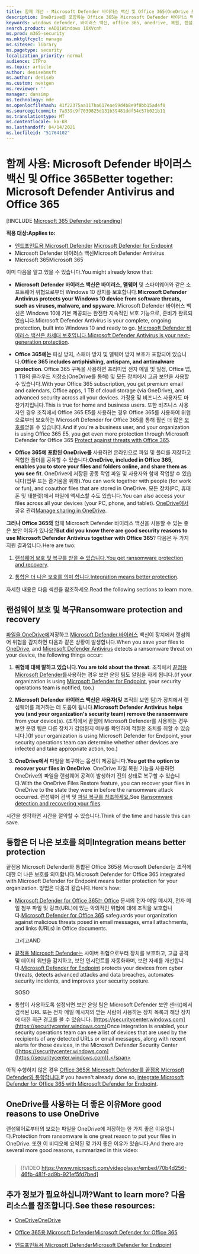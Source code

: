 ```yaml
---
title: 함께 개선 - Microsoft Defender 바이러스 백신 및 Office 365(OneDrive 포함) - 랜섬웨어 및 사이버 위협으로부터 더 나은 보호
description: OneDrive를 포함하는 Office 365는 Microsoft Defender 바이러스 백신과 잘 어울리게 함께 사용할 수 있습니다. 자세한 내용은 이 문서를 읽어 보아야 합니다.
keywords: windows defender, 바이러스 백신, office 365, onedrive, 복원, 랜섬웨어
search.product: eADQiWindows 10XVcnh
ms.prod: m365-security
ms.mktglfcycl: manage
ms.sitesec: library
ms.pagetype: security
localization_priority: normal
audience: ITPro
ms.topic: article
author: denisebmsft
ms.author: deniseb
ms.custom: nextgen
ms.reviewer: ''
manager: dansimp
ms.technology: mde
ms.openlocfilehash: 41f22375aa117ba617eae59d4b8e9f8bb15ad4f0
ms.sourcegitcommit: 7a339c9f7039825d131b39481ddf54c57b021b11
ms.translationtype: MT
ms.contentlocale: ko-KR
ms.lasthandoff: 04/14/2021
ms.locfileid: "51764102"
---
```

# <a name="better-together-microsoft-defender-antivirus-and-office-365"></a><span data-ttu-id="50b3d-105">함께 사용: Microsoft Defender 바이러스 백신 및 Office 365</span><span class="sxs-lookup"><span data-stu-id="50b3d-105">Better together: Microsoft Defender Antivirus and Office 365</span></span>

[!INCLUDE [Microsoft 365 Defender rebranding](../../includes/microsoft-defender.md)]


<span data-ttu-id="50b3d-106">**적용 대상:**</span><span class="sxs-lookup"><span data-stu-id="50b3d-106">**Applies to:**</span></span>
- <span data-ttu-id="50b3d-107">[엔드포인트용 Microsoft Defender](/microsoft-365/security/defender-endpoint/) </span><span class="sxs-lookup"><span data-stu-id="50b3d-107">[Microsoft Defender for Endpoint](/microsoft-365/security/defender-endpoint/)</span></span>
- <span data-ttu-id="50b3d-108">Microsoft Defender 바이러스 백신</span><span class="sxs-lookup"><span data-stu-id="50b3d-108">Microsoft Defender Antivirus</span></span>
- <span data-ttu-id="50b3d-109">Microsoft 365</span><span class="sxs-lookup"><span data-stu-id="50b3d-109">Microsoft 365</span></span>

<span data-ttu-id="50b3d-110">이미 다음을 알고 있을 수 있습니다.</span><span class="sxs-lookup"><span data-stu-id="50b3d-110">You might already know that:</span></span>

- <span data-ttu-id="50b3d-111">**Microsoft Defender 바이러스 백신은 바이러스, 맬웨어** 및 스파이웨어와 같은 소프트웨어 위협으로부터 Windows 10 장치를 보호합니다.</span><span class="sxs-lookup"><span data-stu-id="50b3d-111">**Microsoft Defender Antivirus protects your Windows 10 device from software threats, such as viruses, malware, and spyware**.</span></span> <span data-ttu-id="50b3d-112">Microsoft Defender 바이러스 백신은 Windows 10에 기본 제공되는 완전한 지속적인 보호 기능으로, 준비가 완료되었습니다.</span><span class="sxs-lookup"><span data-stu-id="50b3d-112">Microsoft Defender Antivirus is your complete, ongoing protection, built into Windows 10 and ready to go.</span></span> <span data-ttu-id="50b3d-113">[Microsoft Defender 바이러스 백신은 차세대 보호입니다.](./microsoft-defender-antivirus-in-windows-10.md)</span><span class="sxs-lookup"><span data-stu-id="50b3d-113">[Microsoft Defender Antivirus is your next-generation protection](./microsoft-defender-antivirus-in-windows-10.md).</span></span> 

- <span data-ttu-id="50b3d-114">**Office 365에는** 피싱 방지, 스패마 방지 및 맬웨어 방지 보호가 포함되어 있습니다.</span><span class="sxs-lookup"><span data-stu-id="50b3d-114">**Office 365 includes antiphishing, antispam, and antimalware protection**.</span></span> <span data-ttu-id="50b3d-115">Office 365 구독을 사용하면 프리미엄 전자 메일 및 일정, Office 앱, 1 TB의 클라우드 저장소(OneDrive를 통해) 및 모든 장치에서 고급 보안을 사용할 수 있습니다.</span><span class="sxs-lookup"><span data-stu-id="50b3d-115">With your Office 365 subscription, you get premium email and calendars, Office apps, 1 TB of cloud storage (via OneDrive), and advanced security across all your devices.</span></span> <span data-ttu-id="50b3d-116">가정용 및 비즈니스 사용자도 마찬가지입니다.</span><span class="sxs-lookup"><span data-stu-id="50b3d-116">This is true for home and business users.</span></span> <span data-ttu-id="50b3d-117">또한 비즈니스 사용자인 경우 조직에서 Office 365 E5를 사용하는 경우 Office 365를 사용하여 위협으로부터 보호하는 Microsoft Defender for Office 365를 통해 훨씬 더 많은 [보호를](/microsoft-365/security/office-365-security/protect-against-threats)얻을 수 있습니다.</span><span class="sxs-lookup"><span data-stu-id="50b3d-117">And if you're a business user, and your organization is using Office 365 E5, you get even more protection through Microsoft Defender for Office 365 [Protect against threats with Office 365](/microsoft-365/security/office-365-security/protect-against-threats).</span></span>

- <span data-ttu-id="50b3d-118">**Office 365에 포함된 OneDrive를** 사용하면 온라인으로 파일 및 폴더를 저장하고 적합한 폴더를 공유할 수 있습니다.</span><span class="sxs-lookup"><span data-stu-id="50b3d-118">**OneDrive, included in Office 365, enables you to store your files and folders online, and share them as you see fit**.</span></span> <span data-ttu-id="50b3d-119">OneDrive에 저장된 공동 작업 파일 및 사용자와 함께 작업할 수 있습니다(업무 또는 즐거움을 위해).</span><span class="sxs-lookup"><span data-stu-id="50b3d-119">You can work together with people (for work or fun), and coauthor files that are stored in OneDrive.</span></span> <span data-ttu-id="50b3d-120">모든 장치(PC, 휴대폰 및 태블릿)에서 파일에 액세스할 수도 있습니다.</span><span class="sxs-lookup"><span data-stu-id="50b3d-120">You can also access your files across all your devices (your PC, phone, and tablet).</span></span> <span data-ttu-id="50b3d-121">[OneDrive에서](/OneDrive/manage-sharing)공유 관리</span><span class="sxs-lookup"><span data-stu-id="50b3d-121">[Manage sharing in OneDrive](/OneDrive/manage-sharing).</span></span>

<span data-ttu-id="50b3d-122">**그러나 Office 365와** 함께 Microsoft Defender 바이러스 백신을 사용할 수 있는 좋은 보안 이유가 있나요?</span><span class="sxs-lookup"><span data-stu-id="50b3d-122">**But did you know there are good security reasons to use Microsoft Defender Antivirus together with Office 365**?</span></span> <span data-ttu-id="50b3d-123">다음은 두 가지 지원 결과입니다.</span><span class="sxs-lookup"><span data-stu-id="50b3d-123">Here are two:</span></span>

 1. <span data-ttu-id="50b3d-124">[랜섬웨어 보호 및 복구를 받을 수 있습니다.](#ransomware-protection-and-recovery)</span><span class="sxs-lookup"><span data-stu-id="50b3d-124">[You get ransomware protection and recovery](#ransomware-protection-and-recovery).</span></span>

 2. <span data-ttu-id="50b3d-125">[통합은 더 나은 보호를 의미 합니다.](#integration-means-better-protection)</span><span class="sxs-lookup"><span data-stu-id="50b3d-125">[Integration means better protection](#integration-means-better-protection).</span></span>

<span data-ttu-id="50b3d-126">자세한 내용은 다음 섹션을 참조하세요.</span><span class="sxs-lookup"><span data-stu-id="50b3d-126">Read the following sections to learn more.</span></span>

## <a name="ransomware-protection-and-recovery"></a><span data-ttu-id="50b3d-127">랜섬웨어 보호 및 복구</span><span class="sxs-lookup"><span data-stu-id="50b3d-127">Ransomware protection and recovery</span></span>

<span data-ttu-id="50b3d-128">[파일을 OneDrive에](/onedrive)저장하고 [Microsoft Defender 바이러스](./microsoft-defender-antivirus-in-windows-10.md) 백신이 장치에서 랜섬웨어 위협을 감지하면 다음과 같은 상황이 발생합니다.</span><span class="sxs-lookup"><span data-stu-id="50b3d-128">When you save your files to [OneDrive](/onedrive), and [Microsoft Defender Antivirus](./microsoft-defender-antivirus-in-windows-10.md) detects a ransomware threat on your device, the following things occur:</span></span>

1. <span data-ttu-id="50b3d-129">**위협에 대해 말하고 있습니다.**</span><span class="sxs-lookup"><span data-stu-id="50b3d-129">**You are told about the threat**.</span></span> <span data-ttu-id="50b3d-130">조직에서 [끝점용 Microsoft Defender를](microsoft-defender-endpoint.md)사용하는 경우 보안 운영 팀도 알림을 하게 됩니다.</span><span class="sxs-lookup"><span data-stu-id="50b3d-130">(If your organization is using [Microsoft Defender for Endpoint](microsoft-defender-endpoint.md), your security operations team is notified, too.)</span></span>

2. <span data-ttu-id="50b3d-131">**Microsoft Defender 바이러스 백신은 사용자(및** 조직의 보안 팀)가 장치에서 랜섬웨어를 제거하는 데 도움이 됩니다.</span><span class="sxs-lookup"><span data-stu-id="50b3d-131">**Microsoft Defender Antivirus helps you (and your organization's security team) remove the ransomware** from your device(s).</span></span> <span data-ttu-id="50b3d-132">(조직에서 끝점에 Microsoft Defender를 사용하는 경우 보안 운영 팀은 다른 장치가 감염된지 여부를 확인하여 적절한 조치를 취할 수 있습니다.)</span><span class="sxs-lookup"><span data-stu-id="50b3d-132">(If your organization is using Microsoft Defender for Endpoint, your security operations team can determine whether other devices are infected and take appropriate action, too.)</span></span>

3. <span data-ttu-id="50b3d-133">**OneDrive에서** 파일을 복구하는 옵션이 제공됩니다.</span><span class="sxs-lookup"><span data-stu-id="50b3d-133">**You get the option to recover your files in OneDrive**.</span></span> <span data-ttu-id="50b3d-134">OneDrive 파일 복원 기능을 사용하면 OneDrive의 파일을 랜섬웨어 공격이 발생하기 전의 상태로 복구할 수 있습니다.</span><span class="sxs-lookup"><span data-stu-id="50b3d-134">With the OneDrive Files Restore feature, you can recover your files in OneDrive to the state they were in before the ransomware attack occurred.</span></span> <span data-ttu-id="50b3d-135">랜섬웨어 검색 및 [파일 복구를 참조하세요.](https://support.office.com/article/0d90ec50-6bfd-40f4-acc7-b8c12c73637f)</span><span class="sxs-lookup"><span data-stu-id="50b3d-135">See [Ransomware detection and recovering your files](https://support.office.com/article/0d90ec50-6bfd-40f4-acc7-b8c12c73637f).</span></span>

<span data-ttu-id="50b3d-136">시간을 생각하면 시간을 절약할 수 있습니다.</span><span class="sxs-lookup"><span data-stu-id="50b3d-136">Think of the time and hassle this can save.</span></span> 

## <a name="integration-means-better-protection"></a><span data-ttu-id="50b3d-137">통합은 더 나은 보호를 의미</span><span class="sxs-lookup"><span data-stu-id="50b3d-137">Integration means better protection</span></span>

<span data-ttu-id="50b3d-138">끝점용 Microsoft Defender와 통합된 Office 365용 Microsoft Defender는 조직에 대한 더 나은 보호를 의미합니다.</span><span class="sxs-lookup"><span data-stu-id="50b3d-138">Microsoft Defender for Office 365 integrated with Microsoft Defender for Endpoint means better protection for your organization.</span></span> <span data-ttu-id="50b3d-139">방법은 다음과 같습니다.</span><span class="sxs-lookup"><span data-stu-id="50b3d-139">Here's how:</span></span>

- <span data-ttu-id="50b3d-140">[Microsoft Defender for Office 365는 Office](/microsoft-365/security/office-365-security/office-365-atp) 문서의 전자 메일 메시지, 전자 메일 첨부 파일 및 링크(URL)에 있는 악의적인 위협에 대해 조직을 보호합니다.</span><span class="sxs-lookup"><span data-stu-id="50b3d-140">[Microsoft Defender for Office 365](/microsoft-365/security/office-365-security/office-365-atp) safeguards your organization against malicious threats posed in email messages, email attachments, and links (URLs) in Office documents.</span></span>

    <span data-ttu-id="50b3d-141">그리고</span><span class="sxs-lookup"><span data-stu-id="50b3d-141">AND</span></span>

- <span data-ttu-id="50b3d-142">[끝점용 Microsoft Defender는](microsoft-defender-endpoint.md) 사이버 위협으로부터 장치를 보호하고, 고급 공격 및 데이터 위반을 감지하고, 보안 인시던트를 자동화하며, 보안 자세를 개선합니다.</span><span class="sxs-lookup"><span data-stu-id="50b3d-142">[Microsoft Defender for Endpoint](microsoft-defender-endpoint.md) protects your devices from cyber threats, detects advanced attacks and data breaches, automates security incidents, and improves your security posture.</span></span>

    <span data-ttu-id="50b3d-143">SO</span><span class="sxs-lookup"><span data-stu-id="50b3d-143">SO</span></span>

- <span data-ttu-id="50b3d-144">통합이 사용하도록 설정되면 보안 운영 팀은 Microsoft Defender 보안 센터()에서 검색된 URL 또는 전자 메일 메시지의 받는 사람이 사용하는 장치 목록과 해당 장치에 대한 최근 경고를 볼 수 있습니다. [https://securitycenter.windows.com](https://securitycenter.windows.com)</span><span class="sxs-lookup"><span data-stu-id="50b3d-144">Once integration is enabled, your security operations team can see a list of devices that are used by the recipients of any detected URLs or email messages, along with recent alerts for those devices, in the Microsoft Defender Security Center ([https://securitycenter.windows.com](https://securitycenter.windows.com)).</span></span>

<span data-ttu-id="50b3d-145">아직 수행하지 않은 경우 [Office 365용 Microsoft Defender를 끝점용 Microsoft Defender와 통합합니다.](/microsoft-365/security/office-365-security/integrate-office-365-ti-with-wdatp)</span><span class="sxs-lookup"><span data-stu-id="50b3d-145">If you haven't already done so, [integrate Microsoft Defender for Office 365 with Microsoft Defender for Endpoint](/microsoft-365/security/office-365-security/integrate-office-365-ti-with-wdatp).</span></span>

## <a name="more-good-reasons-to-use-onedrive"></a><span data-ttu-id="50b3d-146">OneDrive를 사용하는 더 좋은 이유</span><span class="sxs-lookup"><span data-stu-id="50b3d-146">More good reasons to use OneDrive</span></span>

<span data-ttu-id="50b3d-147">랜섬웨어로부터의 보호는 파일을 OneDrive에 저장하는 한 가지 좋은 이유입니다.</span><span class="sxs-lookup"><span data-stu-id="50b3d-147">Protection from ransomware is one great reason to put your files in OneDrive.</span></span> <span data-ttu-id="50b3d-148">또한 이 비디오에 요약된 몇 가지 좋은 이유가 있습니다.</span><span class="sxs-lookup"><span data-stu-id="50b3d-148">And there are several more good reasons, summarized in this video:</span></span> <br/><br/>

> [!VIDEO https://www.microsoft.com/videoplayer/embed/70b4d256-46fb-481f-ad9b-921ef5fd7bed]

## <a name="want-to-learn-more-see-these-resources"></a><span data-ttu-id="50b3d-149">추가 정보가 필요하십니까?</span><span class="sxs-lookup"><span data-stu-id="50b3d-149">Want to learn more?</span></span> <span data-ttu-id="50b3d-150">다음 리소스를 참조합니다.</span><span class="sxs-lookup"><span data-stu-id="50b3d-150">See these resources:</span></span>

- [<span data-ttu-id="50b3d-151">OneDrive</span><span class="sxs-lookup"><span data-stu-id="50b3d-151">OneDrive</span></span>](/onedrive)

- [<span data-ttu-id="50b3d-152">Office 365용 Microsoft Defender</span><span class="sxs-lookup"><span data-stu-id="50b3d-152">Microsoft Defender for Office 365</span></span>](/microsoft-365/security/office-365-security/office-365-atp?view=o365-worldwide)

- [<span data-ttu-id="50b3d-153">엔드포인트용 Microsoft Defender</span><span class="sxs-lookup"><span data-stu-id="50b3d-153">Microsoft Defender for Endpoint</span></span>](microsoft-defender-endpoint.md)
